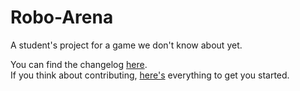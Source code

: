 # Robo-Arena

A student's project for a game we don't know about yet.

You can find the changelog [here](CHANGELOG.md). <br/>
If you think about contributing, [here's](CONTRIBUTING.md) everything to get you started. <br/>
